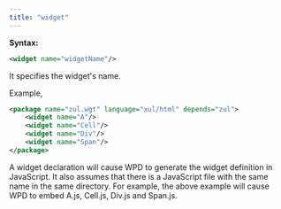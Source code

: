 ```yaml
---
title: "widget"
---
```


**Syntax:**
```xml
<widget name="widgetName"/>
```

It specifies the widget's name.

Example,

```xml
<package name="zul.wgt" language="xul/html" depends="zul">
    <widget name="A"/>
    <widget name="Cell"/>   
    <widget name="Div"/>
    <widget name="Span"/>
</package>
```

A widget declaration will cause WPD to generate the widget definition in
JavaScript. It also assumes that there is a JavaScript file with the
same name in the same directory. For example, the above example will
cause WPD to embed A.js, Cell.js, Div.js and Span.js.


